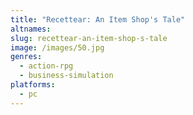 ```yaml
---
title: "Recettear: An Item Shop's Tale"
altnames:
slug: recettear-an-item-shop-s-tale
image: /images/50.jpg
genres:
  - action-rpg
  - business-simulation
platforms:
  - pc
---
```



